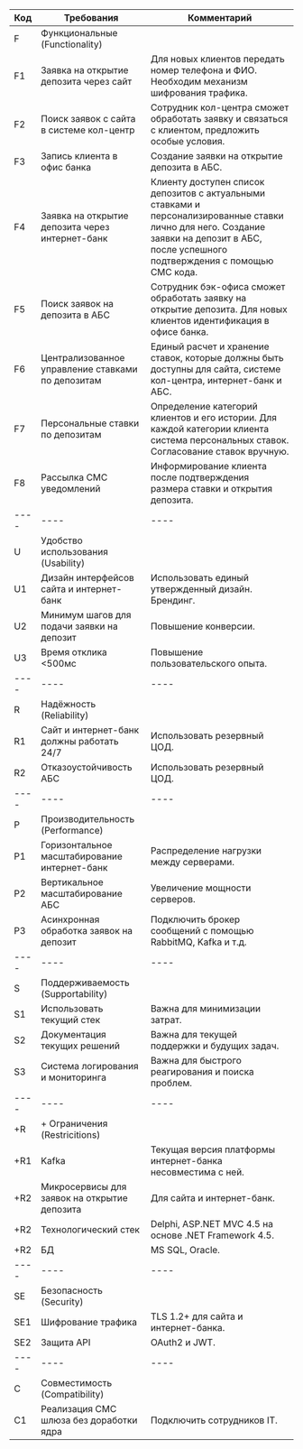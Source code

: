 | Код | Требования                                        | Комментарий  |
|----|----|----|
| F   | Функциональные (Functionality)                    |              |
| F1  | Заявка на открытие депозита через сайт            | Для новых клиентов передать номер телефона и ФИО. Необходим механизм шифрования трафика.|
| F2  | Поиск заявок с сайта в системе кол-центр          | Сотрудник кол-центра сможет обработать заявку и связаться с клиентом, предложить особые условия.|
| F3  | Запись клиента в офис банка                       | Создание заявки на открытие депозита в АБС.|
| F4  | Заявка на открытие депозита через интернет-банк   | Клиенту доступен список депозитов с актуальными ставками и персонализированные ставки лично для него. Создание заявки на депозит в АБС, после успешного подтверждения с помощью СМС кода.|
| F5  | Поиск заявок на депозита в АБС                    | Сотрудник бэк-офиса сможет обработать заявку на открытие депозита. Для новых клиентов идентификация в офисе банка.|
| F6  | Централизованное управление ставками по депозитам | Единый расчет и хранение ставок, которые должны быть доступны для сайта, системе кол-центра, интернет-банк и АБС.|
| F7  | Персональные ставки по депозитам                  | Определение категорий клиентов и его истории. Для каждой категории клиента система персональных ставок. Согласование ставок вручную.|
| F8  | Рассылка СМС уведомлений                          | Информирование клиента после подтверждения размера ставки и открытия депозита.|
|----|----|----|
| U   | Удобство использования (Usability) |              |
| U1  | Дизайн интерфейсов сайта и интернет-банк          | Использовать единый утвержденный дизайн. Брендинг.|
| U2  | Минимум шагов для подачи заявки на депозит        | Повышение конверсии.|
| U3  | Время отклика <500мс                              | Повышение пользовательского опыта.|
|----|----|----|
| R   | Надёжность (Reliability)                          |              |
| R1  | Сайт и интернет-банк должны работать 24/7         | Использовать резервный ЦОД.|
| R2  | Отказоустойчивость АБС                            | Использовать резервный ЦОД.|
|----|----|----|
| P   | Производительность (Performance)   |              |
| P1  | Горизонтальное масштабирование интернет-банк      | Распределение нагрузки между серверами.|
| P2  | Вертикальное масштабирование АБС                  | Увеличение мощности серверов.|
| P3  | Асинхронная обработка заявок на депозит           | Подключить брокер сообщений с помощью RabbitMQ, Kafka и т.д.|
|----|----|----|
| S   | Поддерживаемость (Supportability)                 |              |
| S1  | Использовать текущий стек                         | Важна для минимизации затрат.|
| S2  | Документация текущих решений                      | Важна для текущей поддержки и будущих задач.|
| S3  | Система логирования и мониторинга                 | Важна для быстрого реагирования и поиска проблем.|
|----|----|----|
| +R  | + Ограничения (Restricitions)                     |              |
| +R1 | Kafka                                	          | Текущая версия платформы интернет-банка несовместима с ней.|
| +R2 | Микросервисы для заявок на открытие депозита      | Для сайта и интернет-банк.|
| +R2 | Технологический стек                              | Delphi, ASP.NET MVC 4.5 на основе .NET Framework 4.5.|
| +R2 | БД                                                | MS SQL, Oracle.|
|----|----|----|
| SE  | Безопасность (Security)                           |              |
| SE1 | Шифрование трафика 	                              | TLS 1.2+ для сайта и интернет-банка.|
| SE2 | Защита API                                        | OAuth2 и JWT.|
|----|----|----|
| C   | Совместимость (Compatibility)                     |              |
| C1  | Реализация СМС шлюза без доработки ядра           | Подключить сотрудников IT.|

